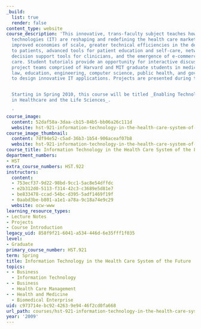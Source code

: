 ```yaml
---
_build:
  list: true
  render: false
content_type: website
course_description: 'This innovative, trans-faculty subject teaches how information
  technologies (IT) are reshaping and redefining the health care marketplace through
  improved economies of scale, greater technical efficiencies in the delivery of care
  to patients, advanced tools for patient education and self-care, network integrated
  decision support tools for clinicians, and the emergence of e-commerce in health
  care. Student tutorials provide an opportunity for interactive discussion. Interdisciplinary
  project teams comprised of Harvard and MIT graduate students in medicine, business,
  law, education, engineering, computer science, public health, and government collaborate
  to design innovative IT applications. Projects are presented during the final class.


  Starting in Spring 2010, this course will be titled _Enabling Technology Innovation
  in Healthcare and the Life Sciences_.

  '
course_image:
  content: 52daf58a-3daa-cb15-84b5-bb06a26c111d
  website: hst-921-information-technology-in-the-health-care-system-of-the-future-spring-2009
course_image_thumbnail:
  content: 7df94e52-c5ad-36b3-1b54-906aceaf07b8
  website: hst-921-information-technology-in-the-health-care-system-of-the-future-spring-2009
course_title: Information Technology in the Health Care System of the Future
department_numbers:
- HST
extra_course_numbers: HST.922
instructors:
  content:
  - 753ecf37-9d22-98bd-9cc1-5ac8e54dffdc
  - e2b312d0-5113-f314-42c3-c3689e5d81e7
  - be833478-ccad-54bc-d395-5adf1469f19f
  - 0aabd3be-b801-a1e1-a78a-9c18a74e9c29
  website: ocw-www
learning_resource_types:
- Lecture Notes
- Projects
- Course Introduction
legacy_uid: 858f9f21-6041-a534-446d-6e35fff1f035
level:
- Graduate
primary_course_number: HST.921
term: Spring
title: Information Technology in the Health Care System of the Future
topics:
- - Business
  - Information Technology
- - Business
  - Health Care Management
- - Health and Medicine
  - Biomedical Enterprise
uid: c973714e-bc92-4263-9e94-46f2cd0fa668
url_path: courses/hst-921-information-technology-in-the-health-care-system-of-the-future-spring-2009
year: '2009'
---
```

